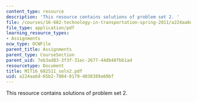 ```yaml
---
content_type: resource
description: 'This resource contains solutions of problem set 2. '
file: /courses/16-682-technology-in-transportation-spring-2011/a224aa6d65b2788481794038389a69bf_MIT16_682S11_soln2.pdf
file_type: application/pdf
learning_resource_types:
- Assignments
ocw_type: OCWFile
parent_title: Assignments
parent_type: CourseSection
parent_uid: 7eb3ad83-3f3f-31ec-2677-44db48fbb1ad
resourcetype: Document
title: MIT16_682S11_soln2.pdf
uid: a224aa6d-65b2-7884-8179-4038389a69bf
---
```

This resource contains solutions of problem set 2. 

